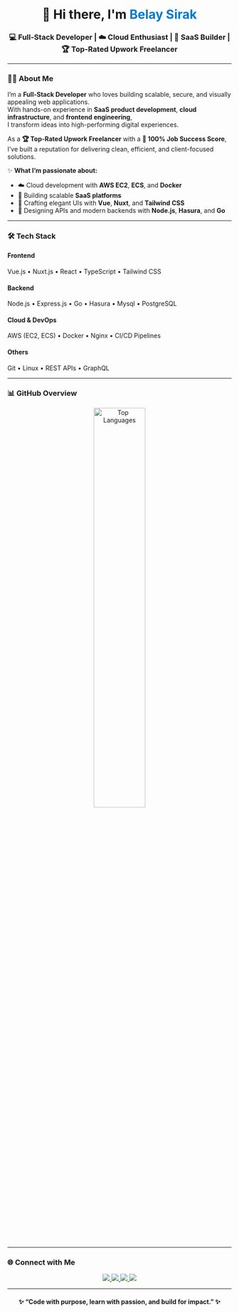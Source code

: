 <!-- Profile Header -->
<h1 align="center">👋 Hi there, I'm <span style="color:#007acc;">Belay Sirak</span></h1>
<h3 align="center">💻 Full-Stack Developer | ☁️ Cloud Enthusiast | 🧠 SaaS Builder | 🏆 Top-Rated Upwork Freelancer</h3>


---

### 🧑‍💻 About Me

I’m a **Full-Stack Developer** who loves building scalable, secure, and visually appealing web applications.  
With hands-on experience in **SaaS product development**, **cloud infrastructure**, and **frontend engineering**,  
I transform ideas into high-performing digital experiences.

As a **🏆 Top-Rated Upwork Freelancer** with a **💯 100% Job Success Score**,  
I’ve built a reputation for delivering clean, efficient, and client-focused solutions.

✨ **What I’m passionate about:**
- ☁️ Cloud development with **AWS EC2**, **ECS**, and **Docker**
- 🧩 Building scalable **SaaS platforms**
- 🎨 Crafting elegant UIs with **Vue**, **Nuxt**, and **Tailwind CSS**
- 🔗 Designing APIs and modern backends with **Node.js**, **Hasura**, and **Go**

---

### 🛠️ Tech Stack

#### **Frontend**
Vue.js • Nuxt.js • React • TypeScript • Tailwind CSS  

#### **Backend**
Node.js • Express.js • Go • Hasura • Mysql • PostgreSQL  

#### **Cloud & DevOps**
AWS (EC2, ECS) • Docker • Nginx • CI/CD Pipelines  

#### **Others**
Git • Linux • REST APIs • GraphQL  

---

### 📊 GitHub Overview

<p align="center">
  <img src="https://github-readme-stats.vercel.app/api/top-langs/?username=belay09&layout=compact&theme=tokyonight&hide_border=true&border_radius=12" width="48%" alt="Top Languages" />
</p>

---

### 🌐 Connect with Me

<p align="center">
  <a href="https://www.belay-sirak.com" target="_blank">
    <img src="https://img.shields.io/badge/-My%20Portfolio-1E90FF?style=for-the-badge&logo=firefox-browser&logoColor=white" />
  </a>
  <a href="https://github.com/belay09" target="_blank">
    <img src="https://img.shields.io/badge/-GitHub-181717?style=for-the-badge&logo=github" />
  </a>
  <a href="https://www.upwork.com/freelancers/belay" target="_blank">
    <img src="https://img.shields.io/badge/-Upwork%20Top%20Rated-6FDA44?style=for-the-badge&logo=upwork&logoColor=white" />
  </a>
  <a href="mailto:belay1.sirak2.tsige3@gmail.com">
    <img src="https://img.shields.io/badge/-Email%20Me-D14836?style=for-the-badge&logo=gmail&logoColor=white" />
  </a>
</p>

---

<h4 align="center">✨ “Code with purpose, learn with passion, and build for impact.” ✨</h4>
